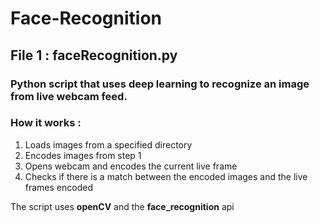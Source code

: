 # Face-Recognition

## File 1 : faceRecognition.py 
### Python script that uses deep learning to recognize an image from live webcam feed. 
### How it works : 
1. Loads images from a specified directory
2. Encodes images from step 1
3. Opens webcam and encodes the current live frame
4. Checks if there is a match between the encoded images and the live frames encoded

The script uses **openCV** and the **face_recognition** api 
